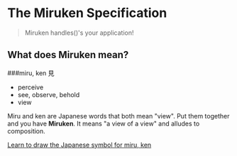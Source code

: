 # The Miruken Specification
> Miruken handles()'s your application!

## What does Miruken mean?

###miru, ken 見

* perceive
* see, observe, behold
* view

Miru and ken are Japanese words that both mean "view". Put them together and you have **Miruken**.  It means "a view of a view" and alludes to composition.  

[Learn to draw the Japanese symbol for miru, ken](https://www.youtube.com/embed/ufFrW3WE784)


